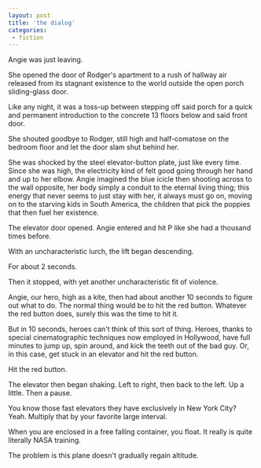 ```yaml
---
layout: post
title: 'the dialog'
categories:
 - fiction
---
```


Angie was just leaving.

She opened the door of Rodger's apartment to a rush of hallway air released from its stagnant existence to the world outside the open porch sliding-glass door.

Like any night, it was a toss-up between stepping off said porch for a quick and permanent introduction to the concrete 13 floors below and said front door.

She shouted goodbye to Rodger, still high and half-comatose on the bedroom floor and let the door slam shut behind her.

She was shocked by the steel elevator-button plate, just like every time. Since she was high, the electricity kind of felt good going through her hand and up to her elbow. Angie imagined the blue icicle then shooting across to the wall opposite, her body simply a conduit to the eternal living thing; this energy that never seems to just stay with her, it always must go on, moving on to the starving kids in South America, the children that pick the poppies that then fuel her existence.

The elevator door opened. Angie entered and hit P like she had a thousand times before.

With an uncharacteristic lurch, the lift began descending.

For about 2 seconds.

Then it stopped, with yet another uncharacteristic fit of violence.

Angie, our hero, high as a kite, then had about another 10 seconds to figure out what to do. The normal thing would be to hit the red button. Whatever the red button does, surely this was the time to hit it.

But in 10 seconds, heroes can't think of this sort of thing. Heroes, thanks to special cinematographic techniques now employed in Hollywood, have full minutes to jump up, spin around, and kick the teeth out of the bad guy. Or, in this case, get stuck in an elevator and hit the red button.

Hit the red button.

The elevator then began shaking. Left to right, then back to the left. Up a little. Then a pause.

You know those fast elevators they have exclusively in New York City? Yeah. Multiply that by your favorite large interval.

When you are enclosed in a free falling container, you float. It really is quite literally NASA training.

The problem is this plane doesn't gradually regain altitude.
